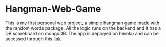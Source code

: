 # Hangman-Web-Game
This is my first personal web project, a simple hangman game made with the random words package. All the logic runs on the backend and it has a DB scoreboard on mongoDB.
The app is deployed on heroku and can be accessed through this [link](https://dry-plains-50095.herokuapp.com/scoreboard)
